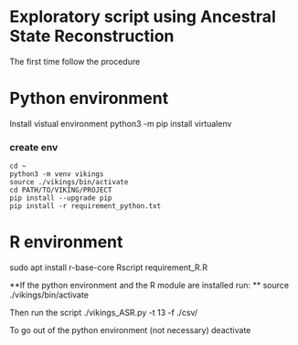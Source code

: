 # Exploratory script using Ancestral State Reconstruction


The first time follow the procedure


# Python environment
Install vistual environment 
	python3 -m pip install virtualenv

### create env
	cd ~
	python3 -m venv vikings
	source ./vikings/bin/activate
	cd PATH/TO/VIKING/PROJECT
	pip install --upgrade pip 
	pip install -r requirement_python.txt 


# R environment
 sudo apt install r-base-core
 Rscript requirement_R.R

**If the python environment and the R module are installed run: **
	source ./vikings/bin/activate

Then run the script
	./vikings_ASR.py -t 13 -f ./csv/



To go out of the python environment (not necessary)
	deactivate
